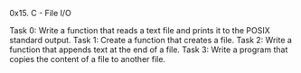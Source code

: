 0x15. C - File I/O

Task 0: Write a function that reads a text file and prints it to the POSIX standard output.
Task 1: Create a function that creates a file.
Task 2: Write a function that appends text at the end of a file.
Task 3: Write a program that copies the content of a file to another file.
